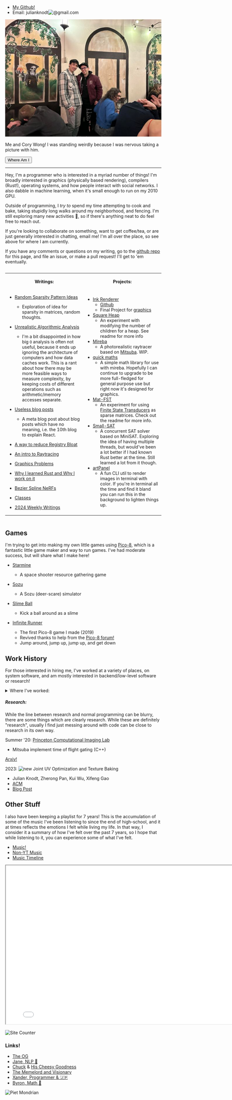 - [My Github!](https://github.com/JulianKnodt)
- Email: julianknodt![@](https://web.archive.org/web/20091027135937/http://geocities.com/prakobkit/new/mail.gif)gmail.com

![Cory Wong](images/cory_wong.jpg)

Me and Cory Wong! I was standing weirdly because I was nervous taking a picture with him.

<button id = "where_am_i">Where Am I</button>
<p id="where_i_am"></p>
<script type="text/javascript">
document.getElementById('where_am_i').addEventListener("click", function(event) {
  if (Math.random() < 0.99) {
    document.getElementById("where_i_am").textContent = "Seattle";
  } else {
    document.getElementById("where_i_am").textContent = "Who's asking?";
  }
});
</script>


---

Hey, I'm a programmer who is interested in a myriad number of things!
I'm broadly interested in graphics (physically based rendering), compilers (Rust!),
operating systems, and how people interact with social networks. I also dabble in
machine learning, when it's small enough to run on my 2010 GPU.

Outside of programming, I _try to_ spend my time attempting to cook and bake,
taking stupidly long walks around my neighborhood, and fencing. I'm still exploring
many new activities 🙇, so if there's anything neat to do feel free to reach out.

If you're looking to collaborate on something, want to get coffee/tea, or are just generally
interested in chatting, email me! I'm all over the place, so see above for where I am currently.

If you have any comments or questions on my writing, go to the [github repo][github repo] for
this page, and file an issue, or make a pull request! I'll get to 'em eventually.

<table style="table-layout:fixed;display:inline-table;">
<!-- Row 1 -->
<tr>
<th>

Writings:

</th>
<th>

Projects:

</th>
</tr>
<!-- Row 2 -->

<tr>
<td>
<div markdown="1">

- [Random Sparsity Pattern Ideas](sparsity_patterns.md)
  - Exploration of idea for sparsity in matrices, random thoughts.

- [Unrealistic Algorithmic Analysis](unrealistic_algorithmic_analysis.md)
  - I'm a bit disappointed in how big `O` analysis is often not useful, because it ends up
    ignoring the architecture of computers and how data caches work. This is a rant about how
    there may be more feasible ways to measure complexity, by keeping costs of different
    operations such as arithmetic/memory accesses separate.

- [Useless blog posts](useless_blogs.md)
  - A meta blog post about blog posts which have no meaning, i.e. the 10th blog to explain
    React.

- [A way to reduce Registry Bloat](writings/registry_market.md)
- [An intro to Raytracing](writings/raytracing.md)

<!-- - [Teaching with Writing?](writings/writing.md) -->
- [Graphics Problems](writings/graphics_problems.md)
- [Why I learned Rust and Why I work on it](writings/rust01.md)
- [Bezier Spline NeRFs](writings/bezier_spline_nerfs.md)
- [Classes](writings/classes.md)

- [2024 Weekly Writings](writings/2024/index.md)
</div>

</td>
<td>
<div markdown="1">

- [Ink Renderer](http://ink-renderer.herokuapp.com/)
  - [Github](https://github.com/JulianKnodt/gfx-final-project)
  - Final Project for [graphics](https://www.cs.princeton.edu/courses/archive/spring20/cos426/)
- [Square Heap](https://github.com/JulianKnodt/sqr_heap)
  - An experiment with modifying the number of children for a heap. See readme for more info
- [Mireba](https://github.com/JulianKnodt/mireba)
  - A photorealistic raytracer based on [Mitsuba](https://www.mitsuba-renderer.org/). WIP.
- [quick maths](https://github.com/JulianKnodt/quick_maths)
  - A simple math library for use with mireba. Hopefully I can continue to upgrade to be more
    full-fledged for general purpose use but right now it's designed for graphics.
- [Mat-FST](https://github.com/JulianKnodt/mat-fst)
  - An experiment for using [Finite State Transducers](https://github.com/BurntSushi/fst) as
    sparse matrices. Check out the readme for more info.
- [Small-SAT](https://github.com/JulianKnodt/small_sat)
  - A concurrent SAT solver based on MiniSAT. Exploring the idea of having multiple threads, but
    would've been a lot better if I had known Rust better at the time. Still learned a lot from
    it though.
- [artPanel](https://github.com/JulianKnodt/artPanel)
  - A fun CLI util to render images in terminal with color. If you're in terminal all the time
    and find it bland you can run this in the background to lighten things up.

</div>
</td>
</tr>

<!-- End table -->
</table>



## Games

I'm trying to get into making my own little games using
[Pico-8](https://www.lexaloffle.com/pico-8.php), which is a fantastic little game maker and way
to run games. I've had moderate success, but will share what I make here!

- [Starmine](https://julianknodt.github.io/starmine.html)
  - A space shooter resource gathering game

- [Sozu](https://julianknodt.github.io/sozu.html)
  - A Sozu (deer-scare) simulator

- [Slime Ball](https://julianknodt.github.io/shoot.html)
  - Kick a ball around as a slime

- [Infinite Runner](https://julianknodt.github.io/runner.html)
  - The first Pico-8 game I made (2019)
  - Revived thanks to help from the [Pico-8 forum!](https://www.lexaloffle.com/bbs/?pid=132231#p)
  - Jump around, jump up, jump up, and get down

## Work History

For those interested in hiring me,
I've worked at a variety of places, on system software,
and am mostly interested in backend/low-level software or research!



<details>
<summary>Where I've worked:</summary>

<div markdown="1">

##### Internships:

Winter thru Summer '17: [Brigade](https://en.wikipedia.org/wiki/Brigade_Media)
  - Android Development (Kotlin) & GraphQL (Node) + Ruby on Rails

Summer '18: Paypal
  - GraphQL (Node)

Summer '19: Google
  - Testing liveliness of servers (Golang)

Summer '21: [Tailscale](https://tailscale.com/)
  - Add new port mapping protocols, Routing Server metrics (Golang)
  - See commits [here](https://github.com/tailscale/tailscale/pulls?q=is%3Apr+author%3Ajulianknodt)
</div>

</details>

##### Research:

While the line between research and normal programming can be blurry, there are some things
which are clearly research. While these are definitely "research", usually I find just messing
around with code can be close to research in its own way.

Summer '20: [Princeton Computational Imaging Lab](https://light.princeton.edu/)
  - Mitsuba implement time of flight gating (C++)

[Arxiv!](https://arxiv.org/search/?query=julian+knodt&searchtype=all&source=header)

2023: ![new][new] Joint UV Optimization and Texture Baking
  - Julian Knodt, Zherong Pan, Kui Wu, Xifeng Gao
  - [ACM](https://dl.acm.org/doi/10.1145/3617683)
  - [Blog Post](papers/joint_uv_optimization_and_texture_baking)

<!-- TODO list papers individually -->


## Other Stuff

I also have been keeping a playlist for 7 years! This is the accumulation of some of the music
I've been listening to since the end of high-school, and it at times reflects the emotions I
felt while living my life. In that way, I consider it a summary of how I've felt over the past 7
years, so I hope that while listening to it, you can experience some of what I've felt.

- [Music!](playlist.md)
- [Non-YT Music](other_music.md)
- [Music Timeline](yt_timeline.html)

<iframe src="yt_timeline.html" width="800" height="512">
</iframe>

![Site Counter](https://hits.seeyoufarm.com/api/count/incr/badge.svg?url=https%3A%2F%2Fjulianknodt.github.io&count_bg=%2379C83D&title_bg=%23144FDF&icon=&icon_color=%23E7E7E7&title=Visitors&edge_flat=false)

[github repo]: https://github.com/JulianKnodt/julianknodt.github.io
[new]: https://web.archive.org/web/20090829095811/http://geocities.com/uspa.geo/new6.gif

### Links!

- [The OG](https://ogthoughts.github.io/)
- [Jane, NLP 🪿](https://janepan9917.github.io/)
- [Chuck](http://charliemsmith.com/) & [His Cheesy Goodness](http://charliemsmith.com/curdle/)
- [The Memelord and Visionary](https://ilyac.info/)
- [Xander, Programmer & 🇯🇵](https://xanderk.ooo/)
- [Byron, Math 🧙](https://math.mit.edu/~byronc/index.html)

![Piet Mondrian](images/fieldgan2.gif)
